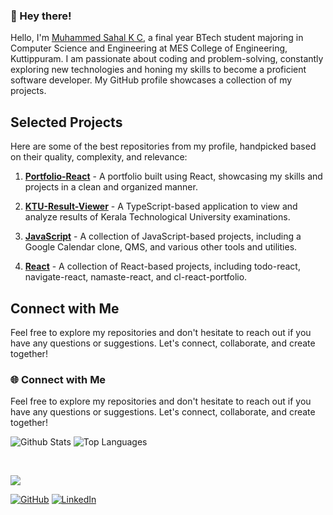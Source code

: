 ### 👋 Hey there!

Hello, I'm [Muhammed Sahal K C](https://msahalkc.netlify.app), a final year BTech student majoring in Computer Science and Engineering at MES College of Engineering, Kuttippuram. I am passionate about coding and problem-solving, constantly exploring new technologies and honing my skills to become a proficient software developer. My GitHub profile showcases a collection of my projects.

## Selected Projects

Here are some of the best repositories from my profile, handpicked based on their quality, complexity, and relevance:

1. **[Portfolio-React](https://github.com/msahalkc/Portfolio-React)** - A portfolio built using React, showcasing my skills and projects in a clean and organized manner.

2. **[KTU-Result-Viewer](https://github.com/msahalkc/KTU-Result-Viewer)** - A TypeScript-based application to view and analyze results of Kerala Technological University examinations.

3. **[JavaScript](https://github.com/msahalkc/)** - A collection of JavaScript-based projects, including a Google Calendar clone, QMS, and various other tools and utilities.

4. **[React](https://github.com/msahalkc/)** - A collection of React-based projects, including todo-react, navigate-react, namaste-react, and cl-react-portfolio.

## Connect with Me

Feel free to explore my repositories and don't hesitate to reach out if you have any questions or suggestions. Let's connect, collaborate, and create together!

<!-- ### 💻 About Me

- 🔭 I'm passionate about coding and problem-solving, constantly exploring new technologies and honing my skills to become a proficient software developer.
- 🌟 My journey in the realm of technology has been marked by a curiosity-driven approach and a commitment to continuous learning.
- 🚀 On my GitHub profile, you'll find a collection of my projects, ranging from simple scripts to full-fledged applications.
- 💡 I believe in the power of open source and collaboration and am always eager to contribute to meaningful projects and engage with the vibrant developer community.

### 🎓 Education

- **Bachelor of Technology in Computer Science and Engineering**
  - MES College of Engineering, Kuttippuram (2020-2024)

- **Higher Secondary**
  - AKG Smaraka Government Higher Secondary School, Peralassery (2018-2020)

 ### 🚀 Leadership Experience

- **Chief Technical Officer**
  - IEDC MESCE, July 2023 - Present
  - Led technology initiatives, fostering innovation, and driving impactful solutions for IEDC MESCE.

- **Assistant Creative Officer**
  - IEDC MESCE, July 2022 - June 2023
  - Drove visual storytelling, design, and multimedia initiatives, amplifying the non-profit’s mission and fostering engagement within the college community. -->

### 🌐 Connect with Me

Feel free to explore my repositories and don't hesitate to reach out if you have any questions or suggestions. Let's connect, collaborate, and create together!

<p>
  <img src="https://github-readme-stats-blue-chi.vercel.app/api?username=msahalkc&show_icons=true&hide_title=false&include_all_commits=true&count_private=true&hide=[%22contribs%22]" alt="Github Stats" />
  <img src="https://github-readme-stats-blue-chi.vercel.app/api/top-langs/?username=msahalkc&langs_count=9b&hide=css&layout=compact" alt="Top Languages" />
</p>

<br />

![](https://komarev.com/ghpvc/?username=msahalkc)

[![GitHub](https://img.shields.io/badge/GitHub-msahalkc-181717?style=flat&logo=github)](https://github.com/msahalkc)
[![LinkedIn](https://img.shields.io/badge/LinkedIn-sahalkc-0077B5?style=flat&logo=linkedin)](https://www.linkedin.com/in/sahalkc)


